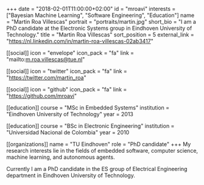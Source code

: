 +++
date = "2018-02-01T11:00:00+02:00"
id = "mroavi"
interests = ["Bayesian Machine Learning", "Software Engineering", "Education"]
name = "Martin Roa Villescas"
portrait = "portraits/martin.jpg"
short_bio = "I am a PhD candidate at the Electronic Systems group in Eindhoven University of Technology."
title = "Martin Roa Villescas"
sort_position = 5
external_link = "https://nl.linkedin.com/in/martin-roa-villescas-02ab3417"

[[social]]
    icon = "envelope"
    icon_pack = "fa"
    link = "mailto:m.roa.villescas@tue.nl"

[[social]]
    icon = "twitter"
    icon_pack = "fa"
    link = "https://twitter.com/martin_roa"

[[social]]
    icon = "github"
    icon_pack = "fa"
    link = "https://github.com/mroavi"

[[education]]
    course = "MSc in Embedded Systems"
    institution = "Eindhoven University of Technology"
    year = 2013

[[education]]
    course = "BSc in Electronic Engineering"
    institution = "Universidad Nacional de Colombia"
    year = 2010

[[organizations]]
    name = "TU Eindhoven"
    role = "PhD candidate"
+++
My research interests lie in the fields of embedded software, computer science, machine learning, and autonomous agents.

Currently I am a PhD candidate in the ES group of Electrical Engineering department in Eindhoven University of Technology.
